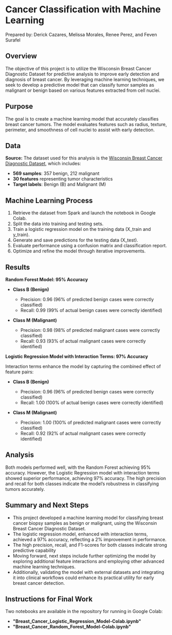 # Cancer Classification with Machine Learning

Prepared by: Derick Cazares, Melissa Morales, Renee Perez, and Feven Surafel

## Overview
The objective of this project is to utilize the Wisconsin Breast Cancer Diagnostic Dataset for predictive analysis to improve early detection and diagnosis of breast cancer. By leveraging machine learning techniques, we seek to develop a predictive model that can classify tumor samples as malignant or benign based on various features extracted from cell nuclei.

## Purpose
The goal is to create a machine learning model that accurately classifies breast cancer tumors. The model evaluates features such as radius, texture, perimeter, and smoothness of cell nuclei to assist with early detection.

## Data

**Source:**
The dataset used for this analysis is the [Wisconsin Breast Cancer Diagnostic Dataset](https://www.kaggle.com/datasets/uciml/breast-cancer-wisconsin-data?resource=download), which includes:

- **569 samples**: 357 benign, 212 malignant
- **30 features** representing tumor characteristics
- **Target labels**: Benign (B) and Malignant (M)

## Machine Learning Process
1. Retrieve the dataset from Spark and launch the notebook in Google Colab.
2. Split the data into training and testing sets.
3. Train a logistic regression model on the training data (X_train and y_train).
4. Generate and save predictions for the testing data (X_test).
5. Evaluate performance using a confusion matrix and classification report.
6. Optimize and refine the model through iterative improvements.

## Results

**Random Forest Model: 95% Accuracy**

- **Class B (Benign)**
  - Precision: 0.96 (96% of predicted benign cases were correctly classified)
  - Recall: 0.99 (99% of actual benign cases were correctly identified)

- **Class M (Malignant)**
  - Precision: 0.98 (98% of predicted malignant cases were correctly classified)
  - Recall: 0.93 (93% of actual malignant cases were correctly identified)

**Logistic Regression Model with Interaction Terms: 97% Accuracy**

Interaction terms enhance the model by capturing the combined effect of feature pairs:

- **Class B (Benign)**
  - Precision: 0.96 (96% of predicted benign cases were correctly classified)
  - Recall: 1.00 (100% of actual benign cases were correctly identified)

- **Class M (Malignant)**
  - Precision: 1.00 (100% of predicted malignant cases were correctly classified)
  - Recall: 0.92 (92% of actual malignant cases were correctly identified)

## Analysis
Both models performed well, with the Random Forest achieving 95% accuracy. However, the Logistic Regression model with interaction terms showed superior performance, achieving 97% accuracy. The high precision and recall for both classes indicate the model’s robustness in classifying tumors accurately.

## Summary and Next Steps
- This project developed a machine learning model for classifying breast cancer biopsy samples as benign or malignant, using the Wisconsin Breast Cancer Diagnostic Dataset.
- The logistic regression model, enhanced with interaction terms, achieved a 97% accuracy, reflecting a 2% improvement in performance.
- The high precision, recall, and F1-scores for both classes indicate strong predictive capability
- Moving forward, next steps include further optimizing the model by exploring additional feature interactions and employing other advanced machine learning techniques.
- Additionally, validating the model with external datasets and integrating it into clinical workflows could enhance its practical utility for early breast cancer detection.

## Instructions for Final Work
Two notebooks are available in the repository for running in Google Colab:
- **"Breast_Cancer_Logistic_Regression_Model-Colab.ipynb"**
- **"Breast_Cancer_Random_Forest_Model-Colab.ipynb"**
